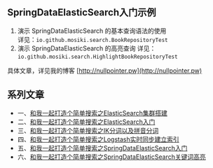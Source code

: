 ## SpringDataElasticSearch入门示例

1. 演示 SpringDataElasticSearch 的基本查询语法的使用  
    详见：`io.github.mosiki.search.BookRepositoryTest`
1. 演示 SpringDataElasticSearch 的高亮查询
    详见：`io.github.mosiki.search.HighlightBookRepositoryTest`

具体文章，详见我的博客 [http://nullpointer.pw](http://nullpointer.pw)
## 系列文章
- 一、[和我一起打造个简单搜索之ElasticSearch集群搭建](http://nullpointer.pw/%E5%92%8C%E6%88%91%E4%B8%80%E8%B5%B7%E6%89%93%E9%80%A0%E4%B8%AA%E7%AE%80%E5%8D%95%E6%90%9C%E7%B4%A2%E4%B9%8BElasticSearch%E9%9B%86%E7%BE%A4%E6%90%AD%E5%BB%BA.html)
- 二、[和我一起打造个简单搜索之ElasticSearch入门](http://nullpointer.pw/%E5%92%8C%E6%88%91%E4%B8%80%E8%B5%B7%E6%89%93%E9%80%A0%E4%B8%AA%E7%AE%80%E5%8D%95%E6%90%9C%E7%B4%A2%E4%B9%8BElasticSearch%E5%85%A5%E9%97%A8.html)
- 三、[和我一起打造个简单搜索之IK分词以及拼音分词](http://nullpointer.pw/%E5%92%8C%E6%88%91%E4%B8%80%E8%B5%B7%E6%89%93%E9%80%A0%E4%B8%AA%E7%AE%80%E5%8D%95%E6%90%9C%E7%B4%A2%E4%B9%8BIK%E5%88%86%E8%AF%8D%E4%BB%A5%E5%8F%8A%E6%8B%BC%E9%9F%B3%E5%88%86%E8%AF%8D.html)
- 四、[和我一起打造个简单搜索之Logstash实时同步建立索引](http://nullpointer.pw/%E5%92%8C%E6%88%91%E4%B8%80%E8%B5%B7%E6%89%93%E9%80%A0%E4%B8%AA%E7%AE%80%E5%8D%95%E6%90%9C%E7%B4%A2%E4%B9%8BLogstash%E5%AE%9E%E6%97%B6%E5%90%8C%E6%AD%A5%E5%BB%BA%E7%AB%8B%E7%B4%A2%E5%BC%95.html)
- 五、[和我一起打造个简单搜索之SpringDataElasticSearch入门](http://nullpointer.pw/%E5%92%8C%E6%88%91%E4%B8%80%E8%B5%B7%E6%89%93%E9%80%A0%E4%B8%AA%E7%AE%80%E5%8D%95%E6%90%9C%E7%B4%A2%E4%B9%8BSpringDataElasticSearch%E5%85%A5%E9%97%A8.html)
- 六、[和我一起打造个简单搜索之SpringDataElasticSearch关键词高亮](http://nullpointer.pw/%E5%92%8C%E6%88%91%E4%B8%80%E8%B5%B7%E6%89%93%E9%80%A0%E4%B8%AA%E7%AE%80%E5%8D%95%E6%90%9C%E7%B4%A2%E4%B9%8BSpringDataElasticSearch%E5%85%B3%E9%94%AE%E8%AF%8D%E9%AB%98%E4%BA%AE.html)
